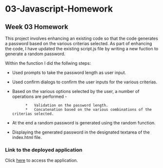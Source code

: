 # 03-Javascript-Homework


## Week 03 Homework

This project involves enhancing an existing code so that the code generates a password based on the various criterias selected. As part of enhancing the code, I have updated the existing script.js file by writing a new fuction to generate a random password. 

Within the function I did the follwing steps:

* Used prompts to take the password length as user input.

* Used confirm dialogs to confirm the user inputs for the various criterias.

* Based on the various options selected by the user, a number of operations are performed -

            *   Validation on the password length.
            *   Concatenation based on the various combinations of the criterias selected.   
 
* At the end a random password is generated using the random function.

* Displaying the generated password in the designated textarea of the index.html file.


### Link to the deployed application

Click [here]( https://sghosh17.github.io/03-Javascript-Homework/) to access the application.
